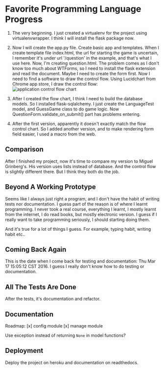# Favorite Programming Language Progress

1. The very beginning. I just created a virtualenv for the project using virtualenvwrapper. I think I will install the flask package now.

2. Now I will create the app.py file. Create basic app and templates.
   When I create template file index.html, the url for starting the game is uncertain, I remember it's under url '/question' in the example, and that's what I use here.
   Now, I'm creating question.html. The problem comes as I don't know too much about WTForms, so I need to install the flask extension and read the document.
   Maybe I need to create the form first.
   Now I need to find a software to draw the control flow.
   Using Lucidchart from Chrome app store, I draw the control flow:
   ![application control flow chart](./wiki/app-control-flow-char.svg)

3. After I created the flow chart, I think I need to build the database models. So I installed flask-sqlalchemy.
   I just create the LanguageTest model, and GuessGame class to do game logic.
   Now QuestionForm.validate_on_submit() part has problems entering.

4. After the first version, apparently it doesn't exactly match the flow control chart. So I added another version, and to make rendering form field easier, I used a macro from the web.

## Comparison

After I finished my project, now it's time to compare my version to Miguel Grinberg's.
His version uses lists instead of database. And the control flow is slightly different there. But I think they both do the job.

## Beyond A Working Prototype

Seems like I always just right a program, and I don't have the habit of writing tests nor documentation. I guess part of the reason is of where I learnt programming. I never took a real course, everything I learnt, I mostly learnt from the internet, I do read books, but mostly electronic version. I guess if I really want to take programming seriously, I should starting doing them.

And it's true for a lot of things I guess. For example, typing habit, writing habit etc..

## Coming Back Again

This is the date when I come back for testing and documentation: Thu Mar 17 15:05:12 CST 2016. I guess I really don't know how to do testing or documentation.

## All The Tests Are Done

After the tests, it's documentation and refactor.

## Documentation

Roadmap:
[x] config module
[x] manage module

Use exception instead of returning `None` in model functions?

## Deployment

Deploy the project on heroku and documentation on readthedocs.
